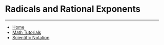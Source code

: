 # Radicals and Rational Exponents

---

- [Home](./../../../README.md)
- [Math Tutorials](./../../tutorials.md)
- [Scientific Notation](./3_Scientific_Notation.md)

